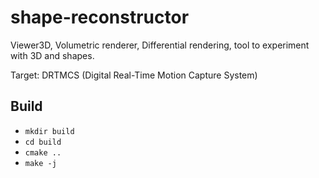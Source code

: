 # shape-reconstructor

Viewer3D, Volumetric renderer, Differential rendering, tool to experiment with 3D and shapes.

Target: DRTMCS (Digital Real-Time Motion Capture System)

## Build

- `mkdir build`
- `cd build`
- `cmake ..`
- `make -j`
